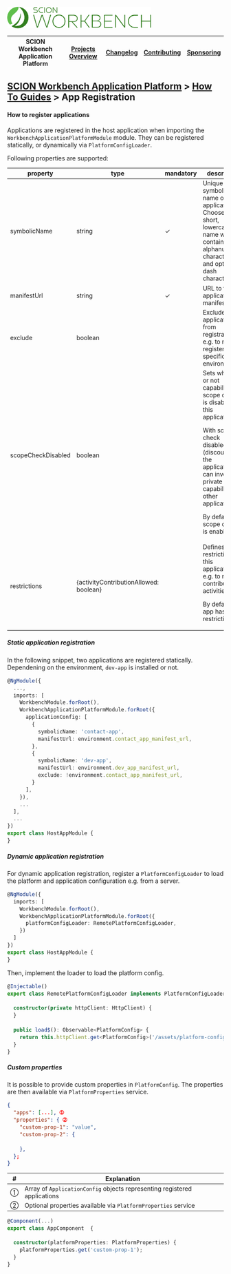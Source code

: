 <a href="/docs/site/application-platform/README.md"><img src="/resources/branding/scion-workbench-banner.svg" height="50" alt="SCION Workbench Application Platform"></a>

| SCION Workbench Application Platform | [Projects Overview][menu-projects-overview] | [Changelog][menu-changelog] | [Contributing][menu-contributing] | [Sponsoring][menu-sponsoring] |  
| --- | --- | --- | --- | --- |

## [SCION Workbench Application Platform][menu-home] > [How To Guides][menu-how-to] > App Registration

#### How to register applications
Applications are registered in the host application when importing the `WorkbenchApplicationPlatformModule` module. They can be registered statically, or dynamically via `PlatformConfigLoader`.

Following properties are supported:

|property|type|mandatory|description|
|-|-|-|-|
|symbolicName|string|✓|Unique symbolic name of the application. Choose a short, lowercase name which contains alphanumeric characters and optionally dash characters.|
|manifestUrl|string|✓|URL to the application manifest.|
|exclude|boolean||Excludes the application from registration, e.g. to not register it in a specific environment.|
|scopeCheckDisabled|boolean||Sets whether or not capability scope check is disabled for this application.<p>With scope check disabled (discouraged), the application can invoke private capabilities of other applications.<p>By default, scope check is enabled.|
|restrictions|{activityContributionAllowed: boolean}||Defines restrictions for this application, e.g. to not contribute activities.<p>By default, the app has no restrictions.|

##### Static application registration
  
In the following snippet, two applications are registered statically. Dependening on the environment, `dev-app` is installed or not.

```typescript
@NgModule({
  ...,
  imports: [
    WorkbenchModule.forRoot(),
    WorkbenchApplicationPlatformModule.forRoot({
      applicationConfig: [
        {
          symbolicName: 'contact-app',
          manifestUrl: environment.contact_app_manifest_url,
        },
        {
          symbolicName: 'dev-app',
          manifestUrl: environment.dev_app_manifest_url,
          exclude: !environment.contact_app_manifest_url,
        }
      ],
    }),
    ...
  ],
  ...
})
export class HostAppModule {
}
```

##### Dynamic application registration
For dynamic application registration, register a `PlatformConfigLoader` to load the platform and application configuration e.g. from a server.

```typescript
@NgModule({
  imports: [
    WorkbenchModule.forRoot(),
    WorkbenchApplicationPlatformModule.forRoot({
      platformConfigLoader: RemotePlatformConfigLoader,
    })
  ]
})
export class HostAppModule {
}
```

Then, implement the loader to load the platform config.

```typescript
@Injectable()
export class RemotePlatformConfigLoader implements PlatformConfigLoader {

  constructor(private httpClient: HttpClient) {
  }

  public load$(): Observable<PlatformConfig> {
    return this.httpClient.get<PlatformConfig>('/assets/platform-config.json');
  }
}
```

##### Custom properties 

It is possible to provide custom properties in `PlatformConfig`. The properties are then available via `PlatformProperties` service.

```json
{
  "apps": [...], ➀
  "properties": { ➁
    "custom-prop-1": "value",
    "custom-prop-2": {

    },
  };
}
```
|#|Explanation|
|-|-|
|➀|Array of `ApplicationConfig` objects representing registered applications|
|➁|Optional properties available via `PlatformProperties` service|

```typescript
@Component(...)
export class AppComponent  {

  constructor(platformProperties: PlatformProperties) {
    platformProperties.get('custom-prop-1');
  }
}
```

[menu-how-to]: /docs/site/application-platform/howto/how-to.md

[menu-home]: /docs/site/application-platform/README.md
[menu-projects-overview]: /docs/site/projects-overview.md
[menu-changelog]: /docs/site/changelog/changelog.md
[menu-contributing]: /CONTRIBUTING.md
[menu-sponsoring]: /docs/site/sponsoring.md
